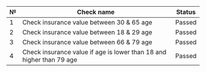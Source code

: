 | № |               Check name                                                  | Status |
-- | -------------|--------
| 1 | Check insurance value between 30 & 65 age                                 | Passed |
| 2 | Check insurance value between 18 & 29 age                                 | Passed |
| 3 | Check insurance value between 66 & 79 age                                 | Passed |
| 4 | Check insurance value if age is lower than 18 and higher than 79 age      | Passed |